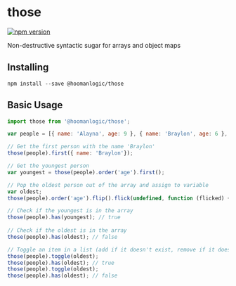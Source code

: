 # those

[![npm version](http://img.shields.io/npm/v/@hoomanlogic/those.svg?style=flat-square)](http://browsenpm.org/package/@hoomanlogic/those)

Non-destructive syntactic sugar for arrays and object maps

## Installing

```
npm install --save @hoomanlogic/those
```

## Basic Usage

```js
import those from '@hoomanlogic/those';

var people = [{ name: 'Alayna', age: 9 }, { name: 'Braylon', age: 6 }, { name: 'David', age: 35}];

// Get the first person with the name 'Braylon'
those(people).first({ name: 'Braylon'});

// Get the youngest person
var youngest = those(people).order('age').first(); 

// Pop the oldest person out of the array and assign to variable
var oldest;
those(people).order('age').flip().flick(undefined, function (flicked) { oldest = flicked });

// Check if the youngest is in the array
those(people).has(youngest); // true
 
// Check if the oldest is in the array
those(people).has(oldest); // false

// Toggle an item in a list (add if it doesn't exist, remove if it does)
those(people).toggle(oldest);
those(people).has(oldest); // true
those(people).toggle(oldest);
those(people).has(oldest); // false
```
